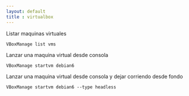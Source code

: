 ```yaml
---
layout: default
title : virtualbox
---
```

Listar maquinas virtuales

    VBoxManage list vms

Lanzar una maquina virtual desde consola

    VBoxManage startvm debian6

Lanzar una maquina virtual desde consola y dejar corriendo desde fondo

    VBoxManage startvm debian6 --type headless
